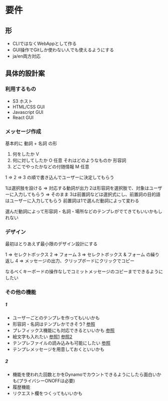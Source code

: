 # 要件

## 形
- CLIではなくWebAppとして作る
- GUI操作でGitしか使わない人でも使えるようにする
- ja/en両方対応

## 具体的設計案

### 利用するもの
- S3 ホスト
- HTML/CSS GUI
- Javascript GUI
- React GUI


### メッセージ作成
基本的に 動詞 + 名詞 の形

1. 何をしたか V
2. 何に対してしたか O 任意 それはどのようなものか 形容詞
3. どこでやったかなどの付随情報 M 任意

1 => 2 => 3 の順で書き込んでユーザーに決定してもらう

1は選択肢を設ける => 対応する動詞が出力
2は形容詞を選択肢で、対象はユーザーに入力してもらう => そのまま
3は前置詞などは選択式にし、前置詞の目的語はユーザーに入力してもらう 前置詞は1で選んだ動詞によって変わる

選んだ動詞によって形容詞・名詞・場所などのテンプレがでてきてもいいかもしれない

### デザイン
最初はとりあえず最小限のデザイン設計にする

1 => セレクトボックス
2 => フォーム
3 => セレクトボックス & フォーム の繰り返し
4 => メッセージの出力、クリップボードにクリックでコピー

なるべくキーボードの操作なしでコミットメッセージのコピーまでできるようにしたい

### その他の機能

##### 1
- ユーザーごとのテンプレを作ってもいいかも
- 形容詞・名詞はテンプレかできそう? [参照](https://qiita.com/shikichee/items/a5f922a3ef3aa58a1839)
- プレフィックス機能にも対応できるといいかも [参照](https://qiita.com/numanomanu/items/45dd285b286a1f7280ed)
- 絵文字も入れたい [参照1](https://gitmoji.carloscuesta.me/) [参照2](https://getemoji.com/)
- テンプレファイルの読み込みも可能にしたい [参照](https://yuu.1000quu.com/commit_template_for_pictogram_commitment)
- テンプレメッセージを用意しておくといいかも

##### 2
- 機能を使われた回数とかをDynamoでカウントできるようにしたら面白いかも(プライバシーONOFFは必要)
- 履歴機能
- リクエスト欄をつくってもいいかも

